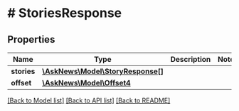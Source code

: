 # # StoriesResponse

## Properties

Name | Type | Description | Notes
------------ | ------------- | ------------- | -------------
**stories** | [**\AskNews\Model\StoryResponse[]**](StoryResponse.md) |  |
**offset** | [**\AskNews\Model\Offset4**](Offset4.md) |  |

[[Back to Model list]](../../README.md#models) [[Back to API list]](../../README.md#endpoints) [[Back to README]](../../README.md)
